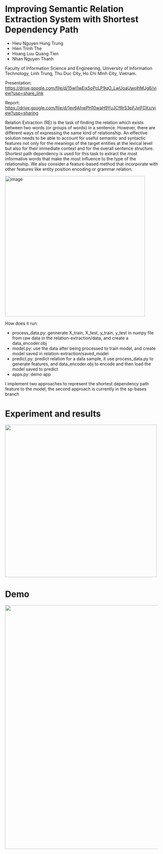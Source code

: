 # Improving Semantic Relation Extraction System with Shortest Dependency Path

  - Hieu Nguyen Hung Trung
  - Hien Trinh The
  - Hoang Luu Quang Tien
  - Nhan Nguyen Thanh

Faculty of Information Science and Engineering, University of
Information Technology, Linh Trung, Thu Duc City, Ho Chi Minh City, Vietnam.

Presentation: https://drive.google.com/file/d/15wI1wEjx5oPcLP9qO_LwUoaUwolhMJg6/view?usp=share_link

Report: https://drive.google.com/file/d/1ev6AhwPH10waH9YuJCfRrS3pFJviFDXx/view?usp=sharing

Relation Extraction (RE) is the task of finding the relation which exists between two words (or groups of words) in a sentence. However, there are different ways of expressing the same kind of relationship. An effective solution needs to be able to account for useful semantic and syntactic features not only for the meanings of the target entities at the lexical level but also for their immediate context and for the overall sentence structure.  Shortest path dependency is used for this task to extract the most informative words that make the most influence to the type of the relationship. We also consider a feature-based method that incorporate with other features like entity position encoding or grammar relation.

<img width="461" alt="image" src="https://user-images.githubusercontent.com/84280247/220658280-0b80c51d-efe1-4036-a896-c77ebc7f8a73.png">

How does it run:
- process_data.py: gennerate X_train, X_test, y_train, y_test in numpy file from raw data in the relation-extraction/data, and create a data_encoder.obj
- model.py: use the data after being processed to train model, and create model saved in relation-extraction/saved_model
- predict.py: predict relation for a data sample, it use process_data.py to generate features, and data_encoder.obj to encode and then load the model saved to predict
- apps.py: demo app

I implement two approaches to represent the shortest dependency path feature to the model, the second approach is currently in the sp-bases branch

# Experiment and results
<img src="https://user-images.githubusercontent.com/84280247/223452855-087c57ef-70f0-4c17-9118-2169336332bf.png"  width="500">

# Demo
<img src="https://user-images.githubusercontent.com/84280247/223474150-4a567212-0ec5-4426-a766-daa9741c2ad7.png"  width="800">

